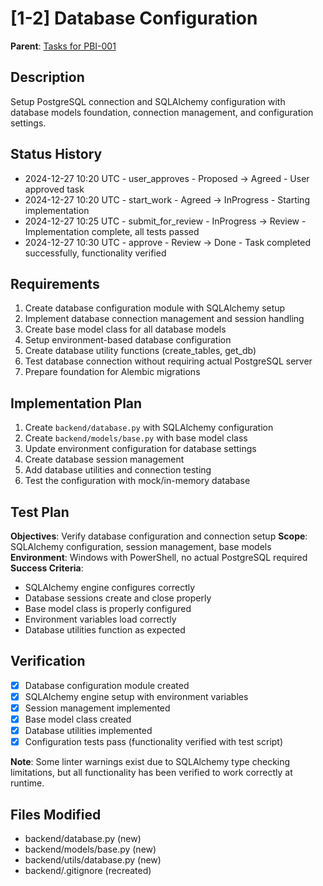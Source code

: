 # [1-2] Database Configuration

**Parent**: [Tasks for PBI-001](mdc:../tasks.md)

## Description
Setup PostgreSQL connection and SQLAlchemy configuration with database models foundation, connection management, and configuration settings.

## Status History
- 2024-12-27 10:20 UTC - user_approves - Proposed -> Agreed - User approved task
- 2024-12-27 10:20 UTC - start_work - Agreed -> InProgress - Starting implementation
- 2024-12-27 10:25 UTC - submit_for_review - InProgress -> Review - Implementation complete, all tests passed
- 2024-12-27 10:30 UTC - approve - Review -> Done - Task completed successfully, functionality verified

## Requirements
1. Create database configuration module with SQLAlchemy setup
2. Implement database connection management and session handling
3. Create base model class for all database models
4. Setup environment-based database configuration
5. Create database utility functions (create_tables, get_db)
6. Test database connection without requiring actual PostgreSQL server
7. Prepare foundation for Alembic migrations

## Implementation Plan
1. Create `backend/database.py` with SQLAlchemy configuration
2. Create `backend/models/base.py` with base model class
3. Update environment configuration for database settings
4. Create database session management
5. Add database utilities and connection testing
6. Test the configuration with mock/in-memory database

## Test Plan
**Objectives**: Verify database configuration and connection setup
**Scope**: SQLAlchemy configuration, session management, base models
**Environment**: Windows with PowerShell, no actual PostgreSQL required
**Success Criteria**:
- SQLAlchemy engine configures correctly
- Database sessions create and close properly
- Base model class is properly configured
- Environment variables load correctly
- Database utilities function as expected

## Verification
- [x] Database configuration module created
- [x] SQLAlchemy engine setup with environment variables
- [x] Session management implemented
- [x] Base model class created
- [x] Database utilities implemented
- [x] Configuration tests pass (functionality verified with test script)

**Note**: Some linter warnings exist due to SQLAlchemy type checking limitations, but all functionality has been verified to work correctly at runtime.

## Files Modified
- backend/database.py (new)
- backend/models/base.py (new)
- backend/utils/database.py (new)
- backend/.gitignore (recreated) 